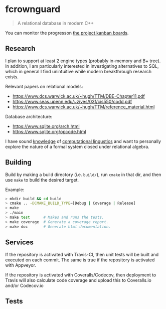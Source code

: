 # fcrownguard

> A relational database in modern C++

You can monitor the progresson [the project kanban boards](https://github.com/jahan-addison/fcrownguard/projects).

## Research

I plan to support at least 2 engine types (probably in-memory and B+ tree). In addition, I am particularly interested in investigating alternatives to SQL, which in general I find unintuitive while modern breakthrough research exists.

Relevant papers on relational models:

 * https://www.dcs.warwick.ac.uk/~hugh/TTM/DBE-Chapter11.pdf
 * https://www.seas.upenn.edu/~zives/03f/cis550/codd.pdf
 * https://www.dcs.warwick.ac.uk/~hugh/TTM/reference_material.html

Database architecture:
 * https://www.sqlite.org/arch.html
 * https://www.sqlite.org/opcode.html

I have sound [knowledge](https://github.com/jahan-addison/SDL-dart) of [computational lingustics](https://github.com/jahan-addison/ttre) and want to personally explore the nature of a formal system closed under relational algebra.

## Building

Build by making a build directory (i.e. `build/`), run `cmake` in that dir, and then use `make` to build the desired target.

Example:

``` bash
> mkdir build && cd build
> cmake .. -DCMAKE_BUILD_TYPE=[Debug | Coverage | Release]
> make
> ./main
> make test      # Makes and runs the tests.
> make coverage  # Generate a coverage report.
> make doc       # Generate html documentation.
```

## Services

If the repository is activated with Travis-CI, then unit tests will be built and executed on each commit.
The same is true if the repository is activated with Appveyor.

If the repository is activated with Coveralls/Codecov, then deployment to Travis will also calculate code coverage and
upload this to Coveralls.io and/or Codecov.io


## Tests
